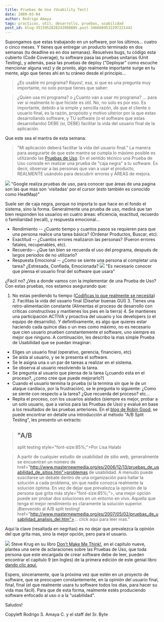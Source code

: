 ```yaml
---
title: Pruebas de Uso (Usability Test)
date: 2009-03-04
author: Rodrigo Amaya
tags: practicas, util, desarrollo, pruebas, usabilidad
post_id: blog-3515952828243908885.post-3466889532297221442
---
```


Supongamos que estas trabajando en un software, por los últimos... cuatro o cinco meses. Y tienes que entregar un producto terminado en dos semanas (tu deadline es en dos semanas). Resuelves bugs, tu código esta cubierto (Code Coverage), tu software pasa las pruebas unitarias (Unit Testing), y además, pasa las pruebas de deploy ("Deployar" como escuche mencionar alguna vez) y de pronto, algo realmente importante surge en tu mente, algo que tienes ahi en tu cráneo desde el principio...

> ¿Es usable mi
> programa?
Rayos!, esa, si que es una pregunta muy importante, no solo porque tienes que saber:

> ¿Quien usa mi programa? o ¿Cuanto van a usar mi
> programa?
... para ver si realmente lo que hiciste es útil. No, no solo es por eso. Es importante, debido a la simple y sencilla razón, de que el cliente o usuario final, es la razón, propósito y motivo ulterior por la que estas desarrollando software, y TU software (o el software que estas desarrollando) DEBE (si, DEBE) facilitar la vida del usuario final de la aplicación.

Que este sea el mantra de esta semana:

> "Mi aplicación deberá facilitar la vida del usuario
> final."
La manera para asegurarte de que este mantra se cumpla lo máximo posible es utilizando las [Pruebas de Uso](http://en.wikipedia.org/wiki/Usability_testing). En el sentido técnico una Prueba de Uso consiste en realizar una prueba de "caja negra" a tu software. Es decir, observar a las personas que van a usar el producto, REALMENTE usándolo para descubrir errores y ÁREAS de mejora.

[![](https://3.bp.blogspot.com/_ayvorITawE4/SbB842QJbyI/AAAAAAAAB58/nNfPj9A50LY/s320/eyetracking_corporate_site_about_us.png)](https://3.bp.blogspot.com/_ayvorITawE4/SbB842QJbyI/AAAAAAAAB58/nNfPj9A50LY/s1600-h/eyetracking_corporate_site_about_us.png)
"Google realiza pruebas de
uso, para conocer que áreas de una pagina son las que mas son 'visitadas' por el cursor (esto también es conocido como HeatMap)"

Suele ser de caja negra, porque no importa lo que hace en el fondo el sistema, sino la forma. Generalmente una prueba de uso, medirá que tan bien responden los usuarios en cuatro áreas: eficiencia, exactitud, recuerdo o familiaridad (recall), y respuesta emocional...
- Rendimiento -- ¿Cuanto tiempo y cuantos pasos se requieren para que una persona realice una tarea básica? (Ordenar Productos, Buscar, etc).
- Exactitud -- ¿Cuantos errores realizaron las personas? (Fueron errores fatales, recuperables, etc).
- Recuerdo-- ¿Que tan bien se recuerda el uso del programa, después de largos periodos de no utilizarlo?
- Respuesta Emocional -- ¿Como se siente una persona al completar una tarea? ¿Estresada, Confiada, Emocionada?
[![](https://1.bp.blogspot.com/_ayvorITawE4/SbB85fg5RTI/AAAAAAAAB6E/d0x_cYeYKNI/s320/usability_testing_absplit.jpg)](https://1.bp.blogspot.com/_ayvorITawE4/SbB85fg5RTI/AAAAAAAAB6E/d0x_cYeYKNI/s1600-h/usability_testing_absplit.jpg)
"Es necesario conocer que piensa el usuario
final del software que usara"

¿Fácil no? ¿Ves a donde vamos con la implementar de una Prueba de Uso? Con estas pruebas, nos estamos asegurando que:

1. No estas perdiendo tu tiempo ([Codificas lo que realmente se necesita](http://www.srbyte.com/2008/12/en-una-empresa-el-codigo-es-el-enemigo.html)) 2. Facilitas la vida del usuario final (Diseñar buenas GUI) 3. Tienes una retro-alimentación constante (Alimentas el proceso de desarrollo con criticas constructivas y mantienes los pies en la tierra) 4. Se mantienes una participación ACTIVA y proactiva del usuario y los developers (o el equipo de desarrollo). Y definitivamente, es algo que quieres estar haciendo cada quince días o un mes como máximo, no es necesario que cien usuario prueben constantemente el software, uno siempre es mejor que ninguno. A continuación, les describo la mas simple Prueba de Usabilidad que se puedan imaginar:

- Eliges un usuario final (operativo, gerencia, financiero, etc)
- Se aísla al usuario, y se le presenta el software.
- Se le asigna una o un par de tareas a realizar en el sistema.
- Se observa al usuario resolviendo la tarea.
- Se pregunta al usuario que piensa de la tarea (¿cuando esta en el proceso?, ¿como cree que puede mejorarlo?)
- Cuando el usuario termina la prueba (si la termina sin que le de un ataque cardíaco, por la frustración), se le pregunta lo siguiente: ¿Como se siente con respecto a la tarea? ¿Que recuerda del proceso? etc...
- Repita el proceso, con los usuarios aislados (siempre es mejor, probar a un solo usuario, que a varios para las Pruebas de Uso) y evalué en base a los resultados de las pruebas anteriores.
En el [blog de Robin Good](http://www.masternewmedia.org/es/2007/05/02/pruebas_de_usabilidad_analisis_del.htm), se puede encontrar en detalle una introducción al método "A/B Split Testing", les presento un extracto:

##

> ## "A/B
> split testing
> style="font-size:85%;">Por Lisa Halabi

> A partir de cualquier estudio de usabilidad de
> sitio web, generalmente se encuentran un número de href="http://www.masternewmedia.org/es/2006/12/13/pruebas_de_usabilidad_de_sitios.htm">problemas
> de usabilidad. A menudo puede suscitarse un debate dentro de una organización para
> hallar la solución a cada problema, sin que nadie conozca realmente la solución óptima.
> En vez de dejar que
> prevalezca la opinión de la persona que grita más style="font-size:85%;">, una mejor opción puede ser probar dos soluciones en un entorno en
> vivo. Aquella que tenga el mejor rendimiento es claramente la solución superior. ¡Bienvenido
> al A/B split testing! href="http://www.masternewmedia.org/es/2007/05/02/pruebas_de_usabilidad_analisis_del.htm">...
> click aquí para leer mas."
>

Aquí la clave (resaltada en negritas) es no dejar que prevalezca la opinión del que grita mas, sino la mejor opción, pero para el usuario.

[![](https://4.bp.blogspot.com/_ayvorITawE4/SbB9Vh8ntZI/AAAAAAAAB6M/dlKMuqkiKb8/s320/steveDontMakeMeThink.jpg)](https://4.bp.blogspot.com/_ayvorITawE4/SbB9Vh8ntZI/AAAAAAAAB6M/dlKMuqkiKb8/s1600-h/steveDontMakeMeThink.jpg)
Steve Krug en su libro [Don't Make Me Think!](http://www.amazon.com/Think-Common-Sense-Approach-Usability/dp/0789723107), en el capitulo nueve, plantea una serie de aclaraciones sobre las Pruebas de Uso, que toda persona que este encargada de crear software debe de leer, pueden encontrar el capitulo 9 (en Ingles) de la primera edición de este genial libro [dando clic aquí.](http://sensible.com/Downloads/DMMTchapter09_for_personal_use_only.pdf)

Espero, sinceramente, que la próxima vez que estén en un proyecto de software, que se preocupen constantemente, en la opinión del usuario final, final, final (el que realmente usara tu software todos los dias, para hacer su vida mas fácil). Para que de esta forma, realmente estés produciendo software enfocado al uso o a la "usabilidad".

Saludos!

Copyleft Rodrigo S. Amaya C. y el staff del Sr. Byte